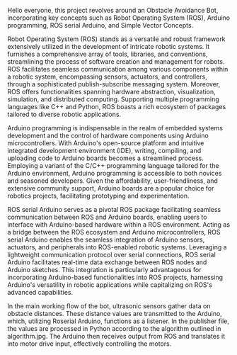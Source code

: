 Hello everyone, this project revolves around an Obstacle Avoidance Bot, incorporating key concepts such as Robot Operating System (ROS), Arduino programming, ROS serial Arduino, and Simple Vector Concepts.

Robot Operating System (ROS) stands as a versatile and robust framework extensively utilized in the development of intricate robotic systems. It furnishes a comprehensive array of tools, libraries, and conventions, streamlining the process of software creation and management for robots. ROS facilitates seamless communication among various components within a robotic system, encompassing sensors, actuators, and controllers, through a sophisticated publish-subscribe messaging system. Moreover, ROS offers functionalities spanning hardware abstraction, visualization, simulation, and distributed computing. Supporting multiple programming languages like C++ and Python, ROS boasts a rich ecosystem of packages tailored to diverse robotic applications.

Arduino programming is indispensable in the realm of embedded systems development and the control of hardware components using Arduino microcontrollers. With Arduino's open-source platform and intuitive integrated development environment (IDE), writing, compiling, and uploading code to Arduino boards becomes a streamlined process. Employing a variant of the C/C++ programming language tailored for the Arduino environment, Arduino programming is accessible to both novices and seasoned developers. Given the affordability, user-friendliness, and extensive community support, Arduino boards are a popular choice for robotics projects, facilitating prototyping and experimentation.

ROS serial Arduino serves as a pivotal ROS package facilitating seamless communication between ROS and Arduino boards, enabling users to interface with Arduino-based hardware within a ROS environment. Acting as a bridge between the ROS ecosystem and Arduino microcontrollers, ROS serial Arduino enables the seamless integration of Arduino sensors, actuators, and peripherals into ROS-enabled robotic systems. Leveraging a lightweight communication protocol over serial connections, ROS serial Arduino facilitates real-time data exchange between ROS nodes and Arduino sketches. This integration is particularly advantageous for incorporating Arduino-based functionalities into ROS projects, harnessing Arduino's versatility in robotic applications while capitalizing on ROS's advanced capabilities.

In the main working flow of the bot, ultrasonic sensors gather data on obstacle distances. These distance values are transmitted to the Arduino, which, utilizing Roserial Arduino, functions as a listener. In the publisher file, the values are processed in Python according to the algorithm outlined in algorithm.jpg. The Arduino then receives output from ROS and translates it into motor drive input, effectively controlling the motors.
